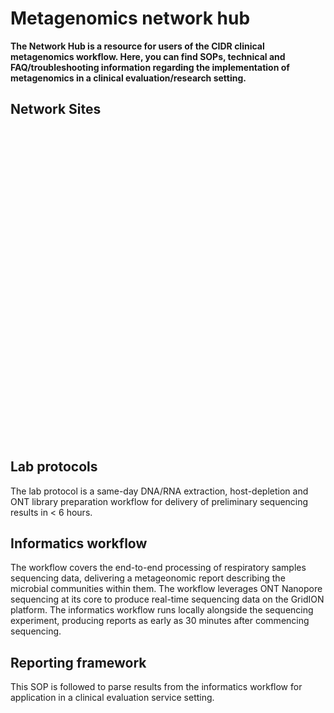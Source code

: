 <!-- Include jQuery directly -->
<script src="assets/js/jquery-1.8.2.js"></script>

# Metagenomics network hub

**The Network Hub is a resource for users of the CIDR clinical metagenomics workflow. Here, you can find SOPs, technical and FAQ/troubleshooting information regarding the implementation of metagenomics in a clinical evaluation/research setting.**

## Network Sites

<div class="card-body">
    <div id="ukMap" style="width: 100%; height: 500px; overflow: hidden;"></div>
</div>

<script>
    $(document).ready(function(){
        $('#ukMap').vectorMap({
            map: 'uk_mill',
            backgroundColor: "none",
            zoomOnScroll: false,
            zoomButtons: false,
            regionStyle: {initial: {fill: "lightgrey"}},
            markerStyle: {initial: {fill: '#005EB8', stroke: '#FFFFFF', size: 0.5}},
            focusOn: {
                scale: 1, // Adjust this value to set the zoom level
                x: 0.7, // X coordinate (0 to 1, left to right)
                y: 0.7, // Y coordinate (0 to 1, top to bottom)
                animate: false
            },
            markers: [
                {latLng: [51.4995, -0.1248], name: 'Guy\'s and St Thomas\''},
                {latLng: [52.4862, -1.8904], name: 'University Hospitals Birmingham'},
                {latLng: [54.9783, -1.6178], name: 'Newcastle upon Tyne Hospitals'},
                {latLng: [51.752022, -1.257677], name: 'Oxford University Hospitals'},
                {latLng: [50.9097, -1.4044], name: 'University Hospital Southampton'},
                {latLng: [51.5413, -0.1433], name: 'Great Ormond Street Hospital'},
                {latLng: [52.2053, 0.1218], name: 'Cambridge University Hospitals'},
                {latLng: [53.4839, -2.2446], name: 'Manchester University NHS Foundation'},
                {latLng: [51.5558, -0.1398], name: 'University Collage London Hospitals'},
            ],
            onRegionTipShow: function (e, label, code) {
                e.preventDefault();
            },
            onMarkerLabelShow: function(e, label, markerIndex){
                var markerName = this.markers[markerIndex].name;
                switch (markerName) {
                    case 'London':
                        label.html('Custom text for London');
                        break;
                    case 'Birmingham':
                        label.html('<b>Birmingham</b><br><p>Custom HTML content here...</p>');
                        break;
                    case 'Newcastle':
                        label.html('Custom text for Newcastle');
                        break;
                    case 'Sheffield':
                        label.html('Custom text for Sheffield');
                        break;
                    default:
                        label.html(markerName); // Fallback to default marker name
                        break;
                }
            }
        });
    });
</script>


## Lab protocols
The lab protocol is a same-day DNA/RNA extraction, host-depletion and ONT library preparation workflow for delivery of preliminary sequencing results in < 6 hours.

## Informatics workflow
The workflow covers the end-to-end processing of respiratory samples sequencing data, delivering a metageonomic report describing the microbial communities within them. The workflow leverages ONT Nanopore sequencing at its core to produce real-time sequencing data on the GridION platform. The informatics workflow runs locally alongside the sequencing experiment, producing reports as early as 30 minutes after commencing sequencing. 

## Reporting framework 
This SOP is followed to parse results from the informatics workflow for application in a clinical evaluation service setting.